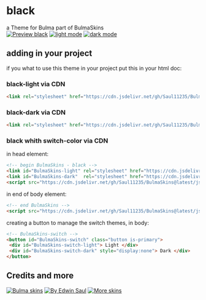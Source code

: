 # black            
a Theme for Bulma part of BulmaSkins             
[![ Preview black ](https://img.shields.io/badge/-Preview_black-red)](https://saul11235.github.io/BulmaSkins?skin=black)
[![ light mode ](https://img.shields.io/badge/-light_mode-black)](https://saul11235.github.io/BulmaSkins?skin=black&dark=false)
[![ dark mode ](https://img.shields.io/badge/-dark_mode-black)](https://saul11235.github.io/BulmaSkins?skin=black&dark=true)
## adding in your project
if you what to use this theme in your project put this in your html doc:
### black-light via CDN
```html
<link rel="stylesheet" href="https://cdn.jsdelivr.net/gh/Saul11235/BulmaSkins@latest/css/black.light.css">
```
### black-dark via CDN
```html
<link rel="stylesheet" href="https://cdn.jsdelivr.net/gh/Saul11235/BulmaSkins@latest/css/black.dark.css">
```
### black whith switch-color via CDN
in head element:
```html
<!-- begin BulmaSkins - black -->
<link id="BulmaSkins-light" rel="stylesheet" href="https://cdn.jsdelivr.net/gh/Saul11235/BulmaSkins@latest/css/black.light.css">
<link id="BulmaSkins-dark"  rel="stylesheet" href="https://cdn.jsdelivr.net/gh/Saul11235/BulmaSkins@latest/css/black.dark.css">
<script src="https://cdn.jsdelivr.net/gh/Saul11235/BulmaSkins@latest/js/cdn/first.js"></script>
```
in end of body element:            
```html
<!-- end BulmaSkins -->
<script src="https://cdn.jsdelivr.net/gh/Saul11235/BulmaSkins@latest/js/cdn/last.js"></script>
```
creating a button to manage the switch themes, in body:            
```html
<!-- BulmaSkins-switch -->
<button id="BulmaSkins-switch" class="button is-primary">
 <div id="BulmaSkins-switch-light"> Light </div>
 <div id="BulmaSkins-switch-dark" style="display:none"> Dark </div>
</button>
```
## Credits and more 
[![Bulma skins](https://img.shields.io/badge/-Bulma_skins-blue)](https://saul11235.github.io/BulmaSkins/)
[![By Edwin Saul](https://img.shields.io/badge/-By_Edwin_Saul-black)](https://edwinsaul.com)
[![More skins](https://img.shields.io/badge/-More_skins-white)](https://github.com/Saul11235/BulmaSkins)
